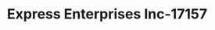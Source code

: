 ---
f_zip-code: 19094
f_state-code: PA
title: Express Enterprises Inc-17157
f_phone: 610-447-8818
f_city-only: Woodlyn
f_address: Woodlyn Shopping Centre Woodlyn
f_location-unique-id: '17157'
slug: express-enterprises-inc-17157
updated-on: '2024-05-30T13:46:58.046Z'
created-on: '2024-05-30T13:36:59.803Z'
published-on: '2024-05-30T13:54:32.469Z'
f_city-state: cms/city/woodlyn-pa.md
f_company: cms/company/express-enterprises-inc.md
f_state: cms/state/pennsylvania.md
layout: '[payday-loan].html'
tags: payday-loan
---